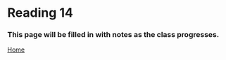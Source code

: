 # Reading 14

### This page will be filled in with notes as the class progresses.

[Home](https://peymade.github.io/reading-notes/)